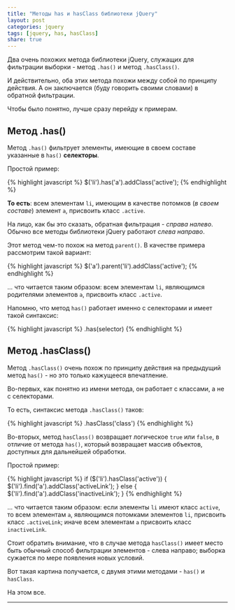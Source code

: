 ```yaml
---
title: "Методы has и hasClass библиотеки jQuery"
layout: post
categories: jquery
tags: [jquery, has, hasClass]
share: true
---
```


Два очень похожих метода библиотеки jQuery, служащих для фильтрации выборки - метод `.has()` и метод `.hasClass()`.

И действительно, оба этих метода похожи между собой по принципу действия. А он заключается (буду говорить своими словами) в обратной фильтрации.

Чтобы было понятно, лучше сразу перейду к примерам.

## Метод .has()

Метод `.has()` фильтрует элементы, имеющие в своем составе указанные в `has()` **селекторы**.

Простой пример:

{% highlight javascript %}
$('li').has('a').addClass('active');
{% endhighlight %}

**То есть**: всем элементам `li`, имеющим в качестве потомков (*в своем составе*) элемент `a`, присвоить класс `.active`.

На лицо, как бы это сказать, обратная фильтрация - *справа налево*. Обычно все методы библиотеки jQuery работают *слева направо*.

Этот метод чем-то похож на метод `parent()`. В качестве примера рассмотрим такой вариант:

{% highlight javascript %}
$('a').parent('li').addClass('active');
{% endhighlight %}

... что читается таким образом: всем элементам `li`, являющимся родителями элементов `a`, присвоить класс `.active`.

Напомню, что метод `has()` работает именно с селекторами и имеет такой синтаксис:

{% highlight javascript %}
.has(selector)
{% endhighlight %}

## Метод .hasClass()

Метод `.hasClass()` очень похож по принципу действия на предыдущий метод `has()` - но это только кажущееся впечатление.

Во-первых, как понятно из имени метода, он работает с классами, а не с селекторами.

То есть, синтаксис метода `.hasClass()` таков:

{% highlight javascript %}
.hasClass('class')
{% endhighlight %}

Во-вторых, метод `hasClass()` возвращает логическое `true` или `false`, в отличие от метода `has()`, который возвращает массив объектов, доступных для дальнейшей обработки.

Простой пример:

{% highlight javascript %}
if ($('li').hasClass('active')) {
  $('li').find('a').addClass('activeLink');
} else {
  $('li').find('a').addClass('inactiveLink');
}
{% endhighlight %}

... что читается таким образом: если элементы `li` имеют класс `active`, то всем элементам `a`, являющимся потомками элементов `li`, присвоить класс `.activeLink`; иначе всем элементам `a` присвоить класс `inactiveLink`.

Стоит обратить внимание, что в случае метода `hasClass()` имеет место быть обычный способ фильтрации элементов - слева направо; выборка сужается по мере появления новых условий.

Вот такая картина получается, с двумя этими методами - `has()` и `hasClass`.

На этом все.

***
